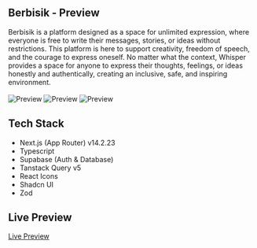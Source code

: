 ## Berbisik - Preview
Berbisik is a platform designed as a space for unlimited expression, where everyone is free to write their
messages, stories, or ideas without restrictions. This platform is here to support creativity, freedom of speech, and
the courage to express oneself. No matter what the context, Whisper provides a space for anyone to express their
thoughts, feelings, or ideas honestly and authentically, creating an inclusive, safe, and inspiring environment.
</br>
</br>
![Preview](https://github.com/user-attachments/assets/f6de01a5-8fab-481d-a306-5467964d1bb1)
![Preview](https://github.com/user-attachments/assets/935b3aea-fd3f-4045-8924-dbd894a8dc28)
![Preview](https://github.com/user-attachments/assets/97a0c230-05f8-4ac4-bcb0-8b9a68029a76)

## Tech Stack
- Next.js (App Router) v14.2.23
- Typescript
- Supabase (Auth & Database)
- Tanstack Query v5
- React Icons
- Shadcn UI
- Zod

## Live Preview
[Live Preview](https://berbisik.vercel.app/)
